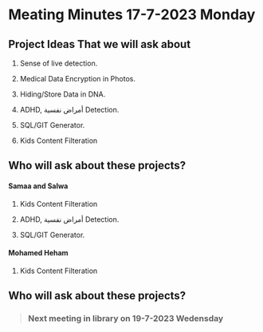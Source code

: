 # Meating Minutes 17-7-2023 Monday

## Project Ideas That we will ask about

1. Sense of live detection.

2. Medical Data Encryption in Photos.

3. Hiding/Store Data in DNA.

4. ADHD, أمراض نفسية Detection.

5. SQL/GIT Generator.

6. Kids Content Filteration

## Who will ask about these projects?

#### Samaa and Salwa

1. Kids Content Filteration

2. ADHD, أمراض نفسية Detection.

3. SQL/GIT Generator.

#### Mohamed Heham

1. Kids Content Filteration

## Who will ask about these projects?

> ### Next meeting in library on 19-7-2023 Wedensday

